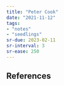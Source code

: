 ```yaml
---
title: "Peter Cook"
date: "2021-11-12"
tags:
- "notes"
- "seedlings"
sr-due: 2023-02-11
sr-interval: 3
sr-ease: 250
---
```




## References

